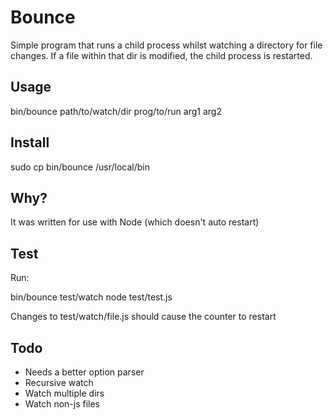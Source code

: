 Bounce
====

Simple program that runs a child process whilst watching a directory for file changes.
If a file within that dir is modified, the child process is restarted.

Usage
----

bin/bounce path/to/watch/dir prog/to/run arg1 arg2

Install
-----

sudo cp bin/bounce /usr/local/bin


Why?
---

It was written for use with Node (which doesn't auto restart)

Test
----

Run:

bin/bounce test/watch node test/test.js

Changes to test/watch/file.js should cause the counter to restart

Todo
----

* Needs a better option parser
* Recursive watch
* Watch multiple dirs
* Watch non-js files
